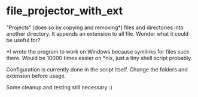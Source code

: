 # file_projector_with_ext
"Projects" (does so by copying and removing\*) files and directories into another directory. It appends an extension to all file. Wonder what it could be useful for?

\*I wrote the program to work on Windows because symlinks for files suck there. Would be 10000 times easier on \*nix, just a tiny shell script probably.

Configuration is currently done in the script itself. Change the folders and extension before usage.

Some cleanup and testing still necessary :)
